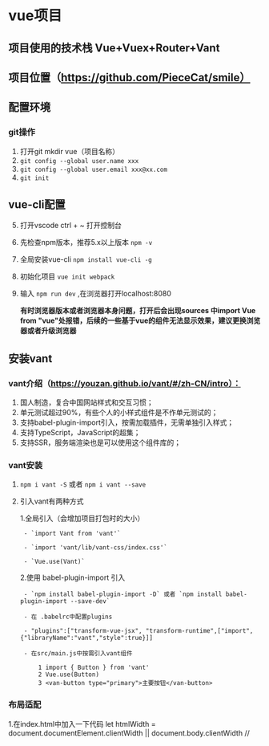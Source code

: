# vue项目
## 项目使用的技术栈 Vue+Vuex+Router+Vant
## 项目位置（https://github.com/PieceCat/smile）
## 配置环境

### git操作
1. 打开git  mkdir vue（项目名称）
2. `git config --global user.name xxx`
3. `git config --global user.email xxx@xx.com`
4. `git init`

## vue-cli配置
5. 打开vscode  ctrl + ~  打开控制台
6. 先检查npm版本，推荐5.x以上版本  `npm -v`
7. 全局安装vue-cli  `npm install vue-cli -g`
8. 初始化项目  `vue init webpack`
9. 输入 `npm run dev` ,在浏览器打开localhost:8080

    **有时浏览器版本或者浏览器本身问题，打开后会出现sources 中import Vue from "vue"处报错，后续的一些基于vue的组件无法显示效果，建议更换浏览器或者升级浏览器**

##  安装vant
### vant介绍（https://youzan.github.io/vant/#/zh-CN/intro）：
1. 国人制造，复合中国网站样式和交互习惯；
2. 单元测试超过90%，有些个人的小样式组件是不作单元测试的；
3. 支持babel-plugin-import引入，按需加载插件，无需单独引入样式；
4. 支持TypeScript，JavaScript的超集；
5. 支持SSR，服务端渲染也是可以使用这个组件库的；

### vant安装
1. `npm i vant -S` 或者 `npm i vant --save`
2. 引入vant有两种方式

    1.全局引入（会增加项目打包时的大小）

        - `import Vant from 'vant'`

        - `import 'vant/lib/vant-css/index.css'`

        - `Vue.use(Vant)`

    2.使用 babel-plugin-import 引入

        - `npm install babel-plugin-import -D` 或者 `npm install babel-plugin-import --save-dev` 

        - 在 .babelrc中配置plugins

        - "plugins":["transform-vue-jsx", "transform-runtime",["import",{"libraryName":"vant","style":true}]]

        - 在src/main.js中按需引入vant组件

            1 import { Button } from 'vant'
            2 Vue.use(Button)
            3 <van-button type="primary">主要按钮</van-button>

### 布局适配
1.在index.html中加入一下代码
let htmlWidth = document.documentElement.clientWidth || document.body.clientWidth //




